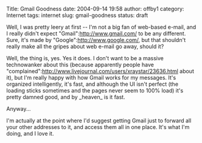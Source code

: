 Title: Gmail Goodness
date: 2004-09-14 19:58
author: offby1
category: Internet
tags: internet
slug: gmail-goodness
status: draft

Well, I was pretty leery at first \-- I\'m not a big fan of web-based e-mail, and I really didn\'t expect \"Gmail\":http://www.gmail.com/ to be any different. Sure, it\'s made by \"Google\":http://www.google.com/, but that shouldn\'t really make all the gripes about web e-mail go away, should it?

Well, the thing is, yes. Yes it does. I don\'t want to be a massive technowanker about this (because apparently people have \"complained\":http://www.livejournal.com/users/xraystar/23636.html about it), but I\'m really happy with how Gmail works for my messages. It\'s organized intelligently, it\'s fast, and although the UI isn\'t perfect (the loading sticks sometimes and the pages never seem to 100% load) it\'s pretty damned good, and by \_heaven\_ is it fast.

Anyway\...

I\'m actually at the point where I\'d suggest getting Gmail just to forward all your other addresses to it, and access them all in one place. It\'s what I\'m doing, and I love it.
